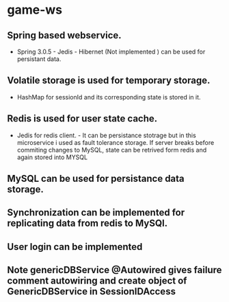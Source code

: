 # game-ws

## Spring based webservice. 
- Spring 3.0.5  - Jedis - Hibernet (Not implemented ) can be used for persistant data. 

## Volatile storage is used for temporary storage. 
- HashMap for sessionId and its corresponding state is stored in it. 

## Redis is used for user state cache. 
- Jedis for redis client. - It can be persistance stotrage but in this microservice i used as fault tolerance storage. If server breaks before commiting changes to MySQL, state can be retrived form redis and again stored into MYSQL  

## MySQL can be used for persistance data storage.  

## Synchronization can be implemented for replicating data from redis to MySQl.

## User login can be implemented

## Note genericDBService @Autowired gives failure comment autowiring and create object of GenericDBService in SessionIDAccess
